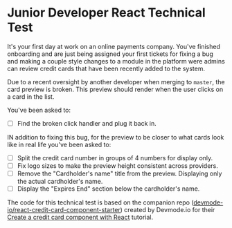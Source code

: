 # Junior Developer React Technical Test

It's your first day at work on an online payments company. You've finished onboarding and are just being assigned your first tickets for fixing a bug and making a couple style changes to a module in the platform were admins can review credit cards that have been recently added to the system.

Due to a recent oversight by another developer when merging to `master`, the card preview is broken. This preview should render when the user clicks on a card in the list.

You've been asked to:
- [ ] Find the broken click handler and plug it back in.

IN addition to fixing this bug, for the preview to be closer to what cards look like in real life you've been asked to:
- [ ] Split the credit card number in groups of 4 numbers for display only.
- [ ] Fix logo sizes to make the preview height consistent across providers.
- [ ] Remove the "Cardholder's name" title from the preview. Displaying only the actual cardholder's name.
- [ ] Display the "Expires End" section below the cardholder's name.

The code for this technical test is based on the companion repo ([devmode-io/react-credit-card-component-starter](https://github.com/devmode-io/react-credit-card-component-starter)) created by Devmode.io for their
[Create a credit card component with React](https://devmode.io/articles/create-a-credit-card-component-with-react/) tutorial.
